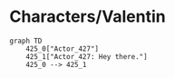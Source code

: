# Characters/Valentin


```mermaid
graph TD
    425_0["Actor_427"]
    425_1["Actor_427: Hey there."]
    425_0 --> 425_1
```